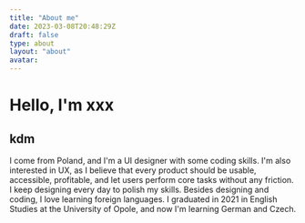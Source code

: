 ```yaml
---
title: "About me"
date: 2023-03-08T20:48:29Z
draft: false
type: about
layout: "about"
avatar: 
---
```


# Hello, I'm xxx
## kdm
<p style=" color:red ">

I come from Poland, and I'm a UI designer with some coding skills. I'm also interested in UX, as I believe that every product should be usable, accessible, profitable, and let users perform core tasks without any friction. I keep designing every day to polish my skills. Besides designing and coding, I love learning foreign languages. I graduated in 2021 in English Studies at the University of Opole, and now I'm learning German and Czech.


</p>

